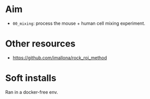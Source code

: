 # Aim

- `00_mixing`: process the mouse + human cell mixing experiment.

# Other resources

- https://github.com/imallona/rock_roi_method

# Soft installs

Ran in a docker-free env.
